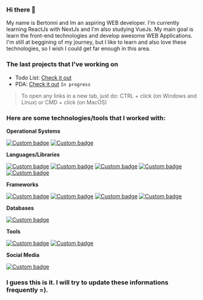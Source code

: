 ### Hi there 👋

My name is Bertonni and Im an aspiring WEB developer. I'm currently learning ReactJs with NextJs and I'm also studying VueJs. My main goal is learn the front-end technologies and develop awesome WEB Applications. I'm still at beggining of my journey, but I like to learn and also love these technologies, so I wish I could get far enough in this area.


### The last projects that I've working on

- Todo List: [Check it out](https://badboys-todolist.netlify.app/#/)
- PDA: [Check it out](https://pda-amigao.vercel.app/) `In progress`
> To open any links in a new tab, just do: CTRL + click (on Windows and Linux) or CMD + click (on MacOS)

### Here are some technologies/tools that I worked with:

**Operational Systems**

[![Custom badge](https://img.shields.io/endpoint?logo=linux&logoColor=black&url=https%3A%2F%2Funtitled-tykq7rx2i9gh.runkit.sh%2F)](https://linux.org)
[![Custom badge](https://img.shields.io/endpoint?logo=windows&logoColor=white&url=https%3A%2F%2Funtitled-k56hyh48gzz7.runkit.sh%2F)](https://www.microsoft.com/pt-br/windows/)

**Languages/Libraries**

[![Custom badge](https://img.shields.io/endpoint?logo=javascript&logoColor=black&url=https%3A%2F%2Funtitled-2qjjckb82l9l.runkit.sh%2F)](https://developer.mozilla.org/pt-BR/docs/Web/JavaScript)
[![Custom badge](https://img.shields.io/endpoint?logo=react&logoColor=black&url=https%3A%2F%2Funtitled-bb4gbosy1d6q.runkit.sh%2F)](https://reactjs.org)
[![Custom badge](https://img.shields.io/endpoint?logo=PHP&logoColor=white&url=https%3A%2F%2Funtitled-5wf69mp8fp8r.runkit.sh%2F)](https://www.php.net/)
[![Custom badge](https://img.shields.io/endpoint?logo=html5&logoColor=white&url=https%3A%2F%2Funtitled-8kfslcxxit9j.runkit.sh%2F)](https://developer.mozilla.org/pt-BR/docs/Web/HTML)
[![Custom badge](https://img.shields.io/endpoint?logo=css3&logoColor=white&url=https%3A%2F%2Funtitled-83m1ug3z8gsz.runkit.sh%2F)](https://developer.mozilla.org/pt-BR/docs/Web/CSS)

**Frameworks**

[![Custom badge](https://img.shields.io/endpoint?logo=laravel&logoColor=white&url=https%3A%2F%2Funtitled-ks65k3uvieuw.runkit.sh%2F)](https://laravel.com/)
[![Custom badge](https://img.shields.io/endpoint?logo=node-dot-js&logoColor=white&url=https%3A%2F%2Funtitled-rggi5mnit1g6.runkit.sh%2F)](https://nodejs.org/en/)
[![Custom badge](https://img.shields.io/endpoint?logo=vue-dot-js&logoColor=white&url=https%3A%2F%2Funtitled-4wraqg9ycyt3.runkit.sh%2F)](https://v3.vuejs.org/)
[![Custom badge](https://img.shields.io/endpoint?logo=tailwind-css&logoColor=white&url=https%3A%2F%2Funtitled-r56gidmuf5wt.runkit.sh%2F)](https://tailwindcss.com/)

**Databases**

[![Custom badge](https://img.shields.io/endpoint?logo=mysql&logoColor=white&url=https%3A%2F%2Funtitled-2jv60zzn6uuo.runkit.sh%2F)](https://www.mysql.com/)

**Tools**

[![Custom badge](https://img.shields.io/endpoint?logo=git&logoColor=white&url=https%3A%2F%2Funtitled-y7gclycwdw86.runkit.sh%2F)](https://git-scm.com/)
[![Custom badge](https://img.shields.io/endpoint?logo=visual-studio-code&url=https%3A%2F%2Funtitled-muxjvbzh0igb.runkit.sh%2F)](https://code.visualstudio.com/)

**Social Media**

[![Custom badge](https://img.shields.io/endpoint?logo=LINKEDIN&url=https%3A%2F%2Funtitled-ajnw1g8bne3l.runkit.sh%2F)](https://www.linkedin.com/in/bertonni-paz-3992ab212/)

### I guess this is it. I will try to update these informations frequently =).
